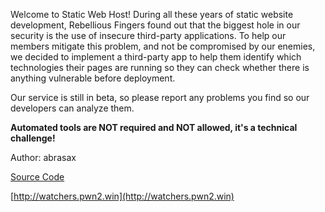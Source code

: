 
Welcome to Static Web Host! During all these years of static website development, Rebellious Fingers found out that the biggest hole in our security is the use of insecure third-party applications. To help our members mitigate this problem, and not be compromised by our enemies, we decided to implement a third-party app to help them identify which technologies their pages are running so they can check whether there is anything vulnerable before deployment.

Our service is still in beta, so please report any problems you find so our developers can analyze them.

**Automated tools are NOT required and NOT allowed, it's a technical challenge!**

Author: abrasax

[Source Code](https://storage.googleapis.com/pwn2win-files/watchers_0e77bc6ca371a1ccf21332fd249ca7947cd7af0615176cb40c8b7c5363273845.zip)

[http://watchers.pwn2.win](http://watchers.pwn2.win)
